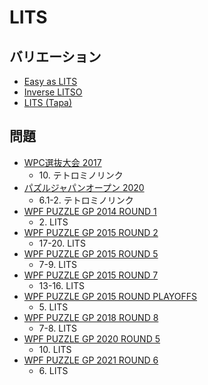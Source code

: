 # LITS

## バリエーション
- [Easy as LITS](easyas-lits.md)
- [Inverse LITSO](inverselitso.md)
- [LITS (Tapa)](lits-tapa.md)

## 問題
- [WPC選抜大会 2017](../questions/jwpc2017.md)
	- 10\. テトロミノリンク
- [パズルジャパンオープン 2020](../questions/jwpc2020.md)
	- 6.1-2. テトロミノリンク
- [WPF PUZZLE GP 2014 ROUND 1](../questions/wpfpgp2014-1.md)
	- 2\. LITS
- [WPF PUZZLE GP 2015 ROUND 2](../questions/wpfpgp2015-2.md)
	- 17-20. LITS
- [WPF PUZZLE GP 2015 ROUND 5](../questions/wpfpgp2015-5.md)
	- 7-9. LITS
- [WPF PUZZLE GP 2015 ROUND 7](../questions/wpfpgp2015-7.md)
	- 13-16. LITS
- [WPF PUZZLE GP 2015 ROUND PLAYOFFS](../questions/wpfpgp2015-po.md)
	- 5\. LITS
- [WPF PUZZLE GP 2018 ROUND 8](../questions/wpfpgp2018-8.md)
	- 7-8. LITS
- [WPF PUZZLE GP 2020 ROUND 5](../questions/wpfpgp2020-5.md)
	- 10\. LITS
- [WPF PUZZLE GP 2021 ROUND 6](../questions/wpfpgp2021-6.md)
	- 6\. LITS

